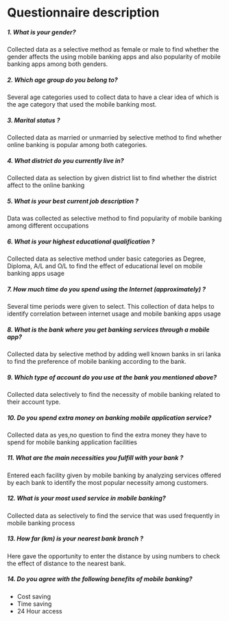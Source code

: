 # Questionnaire description

##### 1. What is your gender? 
Collected data as a selective method as female or male to find whether the gender affects the using mobile banking apps and also popularity of mobile banking apps among both genders.
##### 2. Which age group do you belong to?
Several age categories used to collect data to have a clear idea of which is the age category that used the mobile banking most.
##### 3. Marital status ?
Collected data as married or unmarried by selective method to find whether online banking is popular among both categories.
##### 4. What district do you currently live in?
Collected data as selection by given district list to find whether the district affect to the online banking
##### 5. What is your best current job description ?
Data was collected as selective method to find popularity of mobile banking among different occupations
##### 6. What is your highest educational qualification ?
Collected data as selective method under basic categories as Degree, Diploma, A/L and O/L to find the effect of educational level on mobile banking apps usage
##### 7. How much time do you spend using the Internet (approximately) ?
Several time periods were given to select. This collection of data helps to identify correlation between internet usage and mobile banking apps usage
##### 8. What is the bank where you get banking services through a mobile app?
Collected data by selective method by adding well known banks in sri lanka to find the preference of mobile banking according to the bank.
##### 9. Which type of account do you use at the bank you mentioned above?
Collected data selectively to find the necessity of mobile banking related to their account type.
##### 10. Do you spend extra money on banking mobile application service?
Collected data as yes,no question to find the extra money they have to spend for mobile banking application facilities
##### 11. What are the main necessities you fulfill with your bank ?
Entered each facility given by mobile banking by analyzing services offered by each bank to identify the most popular necessity among customers.
##### 12. What is your most used service in mobile banking?
Collected data as selectively to find the service that was used frequently in mobile banking process
##### 13. How far (km) is your nearest bank branch ?
Here gave the opportunity to enter the distance by using numbers to check the effect of distance to the nearest bank.
##### 14. Do you agree with the following benefits of mobile banking?
* Cost saving
* Time saving
* 24 Hour access
